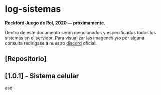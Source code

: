 # log-sistemas
**Rockford Juego de Rol, 2020 ― próximamente.**

Dentro de este documento serán mencionados y específicados todos los sistemas en el servidor. Para visualizar las imagenes y/o por alguna consulta redirigase a nuestro [discord](discord.gg/sQfqWfX) oficial.

## [Repositorio]

## [1.0.1] - Sistema celular

asd
